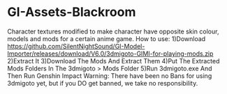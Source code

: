 # GI-Assets-Blackroom
Character textures modified to make character have opposite skin colour, models and mods for a certain anime game.
How to use:
1)Download https://github.com/SilentNightSound/GI-Model-Importer/releases/download/V6.0/3dmigoto-GIMI-for-playing-mods.zip
2)Extract It
3)Download The Mods And Extract Them
4)Put The Extracted Mods Folders In The 3dmigoto > Mods Folder
5)Run 3dmigoto.exe And Then Run Genshin Impact
Warning: There have been no Bans for using 3dmigoto yet, but if you DO get banned, we take no responsibility.
